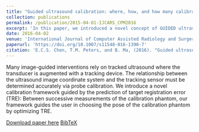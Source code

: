 ```yaml
---
title: "Guided ultrasound calibration: where, how, and how many calibration fiducials"
collection: publications
permalink: /publication/2015-04-01-IJCARS_CPM2016
excerpt: 'In this paper, we introduced a novel concept of GUIDED ultrasound calibration where the acquisition of ultrasound calibration fiducial is guided by a target registration error (TRE) model.'
date: 2016-04-02
venue: 'International Journal of Computer Assisted Radiology and Surgery'
paperurl: 'https://doi.org/10.1007/s11548-016-1390-7'
citation: 'E.C.S. Chen, T.M. Peters, and B. Ma, (2016). "Guided ultrasound calibration: where, how, and how many calibration fiducials"; in <i>International Journal of Computer Assisted Radiology and Surgery</i>, 11(6), pp. 889-898.'
---
```


Many image-guided interventions rely on tracked ultrasound where the transducer is augmented with a tracking device. The relationship between the ultrasound image coordinate system and the tracking sensor must be determined accurately via probe calibration. We introduce a novel calibration framework guided by the prediction of target registration error (TRE): Between successive measurements of the calibration phantom, our framework guides the user in choosing the pose of the calibration phantom by optimizing TRE.

[Download paper here](https://doi.org/10.1007/s11548-016-1390-7) [BibTeX](./../files/bibtex/CPM2016.bib)